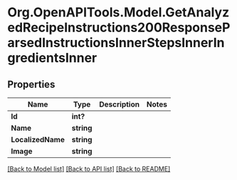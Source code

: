 # Org.OpenAPITools.Model.GetAnalyzedRecipeInstructions200ResponseParsedInstructionsInnerStepsInnerIngredientsInner

## Properties

Name | Type | Description | Notes
------------ | ------------- | ------------- | -------------
**Id** | **int?** |  | 
**Name** | **string** |  | 
**LocalizedName** | **string** |  | 
**Image** | **string** |  | 

[[Back to Model list]](../README.md#documentation-for-models) [[Back to API list]](../README.md#documentation-for-api-endpoints) [[Back to README]](../README.md)

